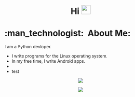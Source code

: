 <h1 align="center">
  Hi
  <img src="https://media.giphy.com/media/hvRJCLFzcasrR4ia7z/giphy.gif" width="30px"/>
</h1>

<h1>:man_technologist: &nbsp;About Me:</h1>
<p>I am a Python devloper.</p>
<ul>
  <li>I write programs for the Linux operating system.</li>
  <li>In my free time, I write Android apps.</li>
  <li><li>test</li></li>
</ul>

<div id="badges">
  <!--<img src="https://img.shields.io/badge/IMO messenger-blue?logo=instagram&logoColor=white&style=for-the-badge">-->
  <p align="center">
    <img src="https://gpvc.arturio.dev/DeanWinchester"/>
  </p>
  <p align="center">
    <img src="https://github-readme-stats.vercel.app/api?username=Winchester-Dean&show_icons=true&count_private=true"/>
  </p>
</div>
